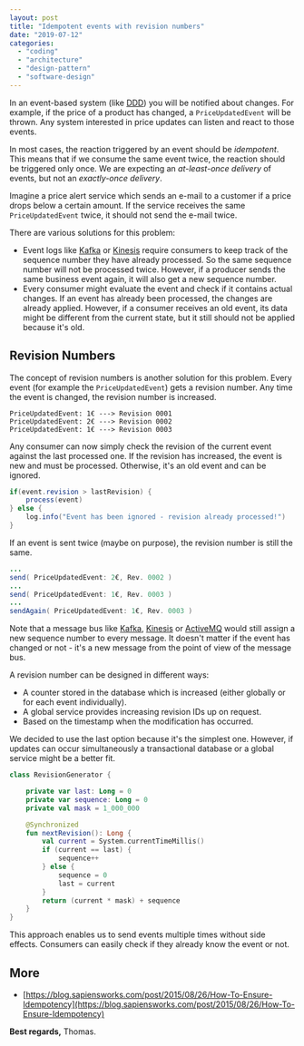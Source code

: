 ```yaml
---
layout: post
title: "Idempotent events with revision numbers"
date: "2019-07-12"
categories: 
  - "coding"
  - "architecture"
  - "design-pattern"
  - "software-design"
---
```


In an event-based system (like [DDD](https://en.wikipedia.org/wiki/Domain-driven_design)) you will be notified about changes. 
For example, if the price of a product has changed, a `PriceUpdatedEvent` will be thrown. 
Any system interested in price updates can listen and react to those events.

In most cases, the reaction triggered by an event should be _idempotent_. 
This means that if we consume the same event twice, the reaction should be triggered only once. 
We are expecting an _at-least-once delivery_ of events, but not an _exactly-once delivery_.

Imagine a price alert service which sends an e-mail to a customer if a price drops below a certain amount. 
If the service receives the same `PriceUpdatedEvent` twice, it should not send the e-mail twice.

There are various solutions for this problem:

- Event logs like [Kafka](https://kafka.apache.org) or [Kinesis](https://aws.amazon.com/kinesis) require consumers to keep track of the sequence number they have already processed. 
So the same sequence number will not be processed twice. 
However, if a producer sends the same business event again, it will also get a new sequence number.
- Every consumer might evaluate the event and check if it contains actual changes. 
If an event has already been processed, the changes are already applied. 
However, if a consumer receives an old event, its data might be different from the current state, but it still should not be applied because it's old.

## Revision Numbers

The concept of revision numbers is another solution for this problem.
Every event (for example the `PriceUpdatedEvent`) gets a revision number. 
Any time the event is changed, the revision number is increased.

```
PriceUpdatedEvent: 1€ ---> Revision 0001
PriceUpdatedEvent: 2€ ---> Revision 0002
PriceUpdatedEvent: 1€ ---> Revision 0003
```

Any consumer can now simply check the revision of the current event against the last processed one. 
If the revision has increased, the event is new and must be processed. 
Otherwise, it's an old event and can be ignored.

```java
if(event.revision > lastRevision) {
    process(event)
} else { 
    log.info("Event has been ignored - revision already processed!")
}
```

If an event is sent twice (maybe on purpose), the revision number is still the same.

```java
...
send( PriceUpdatedEvent: 2€, Rev. 0002 )
...
send( PriceUpdatedEvent: 1€, Rev. 0003 )
...
sendAgain( PriceUpdatedEvent: 1€, Rev. 0003 )
```

Note that a message bus like [Kafka](https://kafka.apache.org/), [Kinesis](https://aws.amazon.com/kinesis/) or [ActiveMQ](https://activemq.apache.org/) would still assign a new sequence number to every message. 
It doesn't matter if the event has changed or not - it's a new message from the point of view of the message bus.

A revision number can be designed in different ways:

- A counter stored in the database which is increased (either globally or for each event individually).
- A global service provides increasing revision IDs up on request.
- Based on the timestamp when the modification has occurred.

We decided to use the last option because it's the simplest one. 
However, if updates can occur simultaneously a transactional database or a global service might be a better fit.

```kotlin
class RevisionGenerator {

    private var last: Long = 0
    private var sequence: Long = 0
    private val mask = 1_000_000

    @Synchronized
    fun nextRevision(): Long {
        val current = System.currentTimeMillis()
        if (current == last) {
            sequence++
        } else {
            sequence = 0
            last = current
        }
        return (current * mask) + sequence
    }
}
```

This approach enables us to send events multiple times without side effects. 
Consumers can easily check if they already know the event or not.

## More

- [https://blog.sapiensworks.com/post/2015/08/26/How-To-Ensure-Idempotency](https://blog.sapiensworks.com/post/2015/08/26/How-To-Ensure-Idempotency)

**Best regards,** Thomas.
